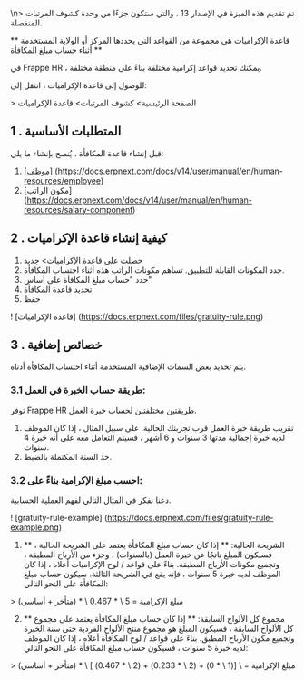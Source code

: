 \n\> تم تقديم هذه الميزة في الإصدار 13 ، والتي ستكون جزءًا من وحدة كشوف المرتبات المنفصلة.

** قاعدة الإكراميات هي مجموعة من القواعد التي يحددها المركز أو الولاية المستخدمة أثناء حساب مبلغ المكافأة **

في Frappe HR ، يمكنك تحديد قواعد إكرامية مختلفة بناءً على منطقة مختلفة.

للوصول إلى قاعدة الإكراميات ، انتقل إلى:

\> الصفحة الرئيسية> كشوف المرتبات> قاعدة الإكراميات

## 1 \. المتطلبات الأساسية

قبل إنشاء قاعدة المكافأة ، يُنصح بإنشاء ما يلي:

1. [موظف] (https://docs.erpnext.com/docs/v14/user/manual/en/human-resources/employee)
2. [مكون الراتب] (https://docs.erpnext.com/docs/v14/user/manual/en/human-resources/salary-component)

## 2 \. كيفية إنشاء قاعدة الإكراميات

1. حصلت على قاعدة الإكراميات> جديد
2. حدد المكونات القابلة للتطبيق. تساهم مكونات الراتب هذه أثناء احتساب المكافأة.
3. حدد "حساب مبلغ المكافأة على أساس"
4. تحديد قاعدة المكافأة
5. حفظ

! [قاعدة الإكراميات] (https://docs.erpnext.com/files/gratuity-rule.png)

## 3 \. خصائص إضافية

يتم تحديد بعض السمات الإضافية المستخدمة أثناء احتساب المكافأة أدناه.

### 3.1 طريقة حساب الخبرة في العمل:

توفر Frappe HR طريقتين مختلفتين لحساب خبرة العمل.

1. تقريب طريقة خبرة العمل قرب تجربتك الحالية. على سبيل المثال ، إذا كان الموظف لديه خبرة إجمالية مدتها 3 سنوات و 6 أشهر ، فسيتم التعامل معه على أنه خبرة 4 سنوات.
2. خذ السنة المكتملة بالضبط.

### 3.2 احسب مبلغ الإكرامية بناءً على:

دعنا نفكر في المثال التالي لفهم العملية الحسابية.

! [gratuity-rule-example] (https://docs.erpnext.com/files/gratuity-rule-example.png)

1. ** الشريحة الحالية: ** إذا كان حساب مبلغ المكافأة يعتمد على الشريحة الحالية ، فسيكون المبلغ ناتجًا عن خبرة العمل (بالسنوات) ، وجزء من الأرباح المطبقة ، وتجميع مكونات الأرباح المطبقة. بناءً على قواعد / لوح الإكراميات أعلاه ، إذا كان الموظف لديه خبرة 5 سنوات ، فإنه يقع في الشريحة الثالثة. سيكون حساب مبلغ المكافأة على النحو التالي:

\> مبلغ الإكرامية = 5 \ * 0.467 \ * (متأخر + أساسي)

2. ** مجموع كل الألواح السابقة: ** إذا كان حساب مبلغ المكافأة يعتمد على مجموع كل الألواح السابقة ، فسيكون المبلغ هو مجموع منتج الألواح الفردية حتى سنة الخبرة وتجميع مكون الأرباح المطبق. بناءً على قواعد / لوح المكافأة أعلاه ، إذا كان الموظف لديه خبرة 5 سنوات ، فسيكون حساب مبلغ المكافأة على النحو التالي:

\> مبلغ الإكرامية = \ [(1 \ * 0) + (2 \ * 0.233) + (2 \ * 0.467) \] \ * (متأخر + أساسي)